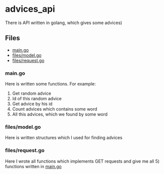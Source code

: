 # advices_api
There is API written in golang, which gives some advices)

## Files
- [main.go](#main)
- [files/model.go](#model)
- [files/request.go](#request)

### main.go
Here is written some functions. For example:
  1) Get random advice
  2) Id of this random advice
  3) Get advice by his id
  4) Count advices which contains some word
  5) All this advices, which we found by some word


### files/model.go
Here is written structures which I used for finding advices

### files/request.go
Here I wrote all functions which implements GET requests and give me all 5) functions written in [main.go](#main)

